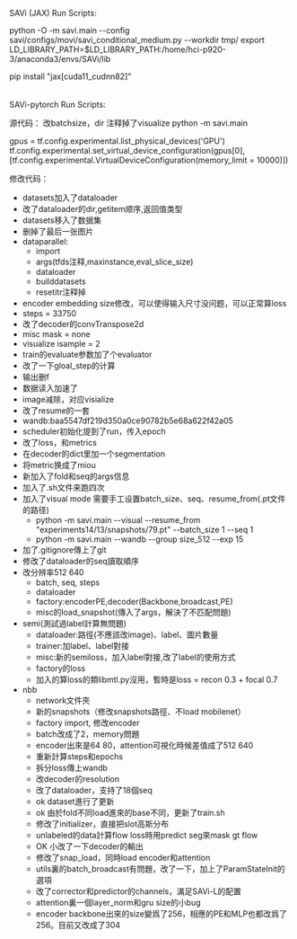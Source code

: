 SAVi (JAX) Run Scripts:

python -O -m savi.main --config savi/configs/movi/savi_conditional_medium.py --workdir tmp/
export LD_LIBRARY_PATH=$LD_LIBRARY_PATH:/home/hci-p920-3/anaconda3/envs/SAVi/lib

pip install "jax[cuda11_cudnn82]" 


######

SAVi-pytorch Run Scripts:

源代码：
改batchsize，dir
注释掉了visualize
python -m savi.main 

gpus = tf.config.experimental.list_physical_devices('GPU')
tf.config.experimental.set_virtual_device_configuration(gpus[0], [tf.config.experimental.VirtualDeviceConfiguration(memory_limit = 10000)])


修改代码：
* datasets加入了dataloader
* 改了dataloader的dir,getitem顺序,返回值类型
* datasets移入了数据集
* 删掉了最后一张图片
* dataparallel:
	* import
	* args(tfds注释,maxinstance,eval_slice_size)
	* dataloader
	* builddatasets
	* resetitr注释掉
* encoder embedding size修改，可以使得输入尺寸没问题，可以正常算loss
* steps = 33750
* 改了decoder的convTranspose2d
* misc mask = none
* visualize isample = 2
* train的evaluate参数加了个evaluator
* 改了一下gloal_step的计算
* 输出删f
* 数据读入加速了
* image减除，对应visialize
* 改了resume的一套
* wandb:baa5547df219d350a0ce90782b5e68a622f42a05
* scheduler初始化提到了run，传入epoch
* 改了loss，和metrics
* 在decoder的dict里加一个segmentation
* 将metric换成了miou
* 新加入了fold和seq的args信息
* 加入了.sh文件来跑四次
* 加入了visual mode 需要手工设置batch_size、seq、resume_from(.pt文件的路径)
	* python -m savi.main --visual --resume_from "experiments14/13/snapshots/79.pt" --batch_size 1 --seq 1
	* python -m savi.main --wandb --group size_512 --exp 15
* 加了.gitignore傳上了git
* 修改了dataloader的seq讀取順序
* 改分辨率512 640
	* batch, seq, steps
	* dataloader
	* factory:encoderPE,decoder(Backbone,broadcast,PE)
	* misc的load_snapshot(傳入了args，解決了不匹配問題)
* semi(測試過label計算無問題)
	* dataloader:路徑(不應該改image)、label、圖片數量
	* trainer:加label、label對接
	* misc:新的semiloss，加入label對接,改了label的使用方式
	* factory的loss
	* 加入的算loss的類libmtl.py沒用，暫時是loss = recon 0.3 + focal 0.7
* nbb
	* network文件夾
	* 新的snapshots（修改snapshots路徑、不load mobilenet）
	* factory import, 修改encoder
	* batch改成了2，memory問題
	* encoder出來是64 80，attention可視化時候差值成了512 640
	* 重新計算steps和epochs
	* 拆分loss傳上wandb
	* 改decoder的resolution
	* 改了dataloader，支持了18個seq
	* ok dataset進行了更新
	* ok 由於fold不同load進來的base不同，更新了train.sh
	* 修改了initializer，直接把slot高斯分布
	* unlabeled的data計算flow loss時用predict seg來mask gt flow
	* OK 小改了一下decoder的輸出 
	* 修改了snap_load，同時load encoder和attention
	* utils裏的batch_broadcast有問題，改了一下，加上了ParamStateInit的選項
	* 改了corrector和predictor的channels，滿足SAVi-L的配置
	* attention裏一個layer_norm和gru size的小bug
	* encoder backbone出來的size變爲了256，相應的PE和MLP也都改爲了256。目前又改成了304
	














